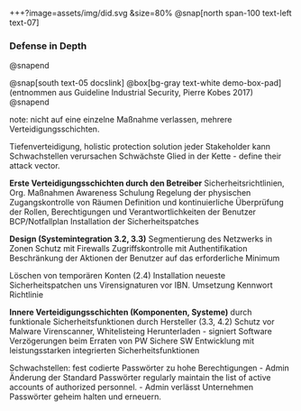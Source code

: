 +++?image=assets/img/did.svg    &size=80%
@snap[north span-100 text-left text-07]
### Defense in Depth
@snapend

@snap[south text-05 docslink]
@box[bg-gray text-white demo-box-pad](entnommen aus Guideline Industrial Security, Pierre Kobes 2017)
@snapend

note:
nicht auf eine einzelne Maßnahme verlassen,
mehrere Verteidigungsschichten.

Tiefenverteidigung, holistic protection solution 
jeder Stakeholder kann Schwachstellen verursachen
Schwächste Glied in der Kette - define their attack vector.

**Erste Verteidigungsschichten durch den Betreiber**
Sicherheitsrichtlinien, Org. Maßnahmen
Awareness
Schulung
Regelung der physischen Zugangskontrolle von Räumen
Definition und kontinuierliche Überprüfung der Rollen, Berechtigungen und Verantwortlichkeiten der Benutzer
BCP/Notfallplan
Installation der Sicherheitspatches

**Design (Systemintegration 3.2, 3.3)**
Segmentierung des Netzwerks in Zonen
Schutz mit Firewalls
Zugriffskontrolle mit Authentifikation
Beschränkung der Aktionen der Benutzer auf das erforderliche Minimum

Löschen von temporären Konten (2.4)
Installation neueste Sicherheitspatchen uns Virensignaturen vor IBN.
Umsetzung Kennwort Richtlinie

**Innere Verteidigungsschichten (Komponenten, Systeme)**
durch funktionale Sicherheitsfunktionen durch Hersteller (3.3, 4.2)
Schutz vor Malware Virenscanner, Whitelisteing
Herunterladen -  signiert Software
Verzögerungen beim Erraten von PW
Sichere SW Entwicklung mit leistungsstarken integrierten Sicherheitsfunktionen 

Schwachstellen:
fest codierte Passwörter
zu hohe Berechtigungen - Admin
Änderung der Standard Passwörter
regularly maintain the list of active accounts of authorized personnel. - Admin verlässt Unternehmen
Passwörter geheim halten und erneuern.